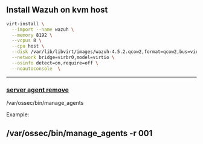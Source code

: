 ## Install Wazuh on kvm host



```bash
virt-install \
  --import --name wazuh \
  --memory 8192 \
  --vcpus 8 \
  --cpu host \
  --disk /var/lib/libvirt/images/wazuh-4.5.2.qcow2,format=qcow2,bus=virtio \
  --network bridge=virbr0,model=virtio \
  --osinfo detect=on,require=off \
  --noautoconsole  \
```



----

### [server agent remove](https://documentation.wazuh.com/current/user-manual/agents/remove-agents/remove.html)




/var/ossec/bin/manage_agents


Example:

/var/ossec/bin/manage_agents -r 001
---
